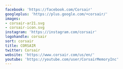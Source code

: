 ```yaml
---
facebook: 'https://facebook.com/Corsair'
googleplus: 'https://plus.google.com/+corsair/'
images:
- corsair-ar21.svg
- corsair-icon.svg
instagram: 'https://instagram.com/corsair'
logohandle: corsair
sort: corsair
title: CORSAIR
twitter: Corsair
website: 'https://www.corsair.com/us/en/'
youtube: 'https://youtube.com/user/CorsairMemoryInc'
---
```

